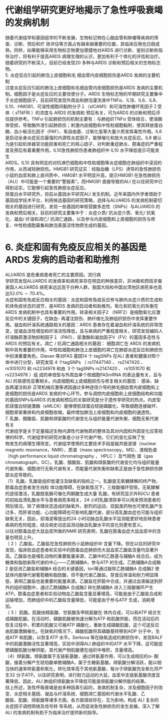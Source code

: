 # 代谢组学研究更好地揭示了急性呼吸衰竭的发病机制  
随着代谢组学和基因组学的不断发展，生物标记物在心脑血管和肿瘤等疾病的筛查、诊断、预后和疗 效评估等方面占有越来越重要的位置，其临床应用也日趋成熟。同样，如果能够采用生物标志物更加便捷地对ARDS 进行诊断、鉴别诊断和指导治疗，将有利于提高ARDS 病理生理的认识，更加有利于个体化的评估和治疗。随着研究的不断深入，目前已经发现20 多种与ARDS 诊断和预后相关的生物标志物。  
5.  炎症反应引起的肺泡上皮细胞和毛 细血管内皮细胞损伤是ARDS 发病的主要机制  
过度炎症反应引起的肺泡上皮细胞和毛细血管内皮细胞损伤是ARDS 发病的主要机制。细胞因子是炎症反应的主要信使分子。ARDS 生物标志物的早期研究主要集中于炎症细胞因子。目前研究发现外周血和肺泡灌洗液中TNFα、IL1β、IL6、IL8、IL10、HMGB1、可溶性细胞间黏附分子１（sICAM1）和可溶性肿瘤坏死因子Ｉ受体（ sTNFRI ）的浓度与 ARDS  的发病和 预后有关，可为ARDS 的诊断和预后评估提供参考。TNF$\alpha$ 引起肺损伤的机制主要有：与肺组织TNFα 受体结合，使溶酶体受损，导致酶外泄引起肺损伤；刺激内皮细胞和中性粒细胞黏附，使其释放蛋白酶、血小板活化因子（PAF）、氧自由基、过氧化氢等大量介质发挥毒性作用。IL6 是启动全身炎症反应最强的内源性炎症因子，能够催化和放大炎症反应。IL8 被认为是引起机体器官功能损害和死亡的核心因子，对判断重症肺炎、脓毒症的严重程度及预后有着重要作用。IL10急性肺损伤患者肺组织中 IL10  水平降低提示可能发生  
ARDS。IL10 具有明显的对抗淋巴细胞和中性粒细胞等炎症细胞在肺组织中浸润的作用，从而减轻肺损伤。HMGB1 研究证实：经脂血糖（LPS）诱导的急性肺损伤小鼠的血浆和肺上皮间质中，HMGB1 水平明显升高，提示HMGB1 在急性肺损伤（ALI）中可能是一个重要的“警报素”。而HMGB1 直接导致的ALI 在以往研究中已得到证实，它能够引起急性肺部炎症反应。  
除蛋白水平研究外，目前从基因水平研究ALI 发生机制。近年来国内外学者借助于基因组学技术平台，利用候选基因的研究策略，选择与ALI/ARDS 的发病机制密切相关的基因进行研究，发现一些基因的单核苷酸多态性（SNPs）与ALI/ARDS 的发病和预后相关。目前的研究主要集中于：炎症介质/ 抗炎症介质、氧化/ 抗氧化、凝血/ 纤溶和凋亡/ 抗凋亡通路，以及参与内皮细胞和上皮细胞的损伤与修复、中性粒细胞募集和肺泡表面活性物质生成的基因。  
# 6. 炎症和固有免疫反应相关的基因是ARDS 发病的启动者和助推剂  
ALI/ARDS 是危重病患者死亡的主要原因。流行病  
学研究发现ALI/ARDS 的发病率和病死率存在明显的种族差异，非洲裔和西班牙裔美国人ALI/ARDS 病死率远远高于白种人群，我国大陆和中国台湾地区病死率也高达$52.0\%\sim70.4\%$。  
炎症和固有免疫反应相关的基因：炎症和固有免疫反应参与肺内炎症介质的生成和机体免疫状态的调节，是ARDS 发病的启动者和助推剂。氧化和抗氧化的失衡在ARDS 发病机制中也具有重要的作用。转录相关因子2 （NRF2）是细胞氧化应激反应中的关键因子，在缺血- 再灌注损伤、肺纤维化及肺组织损伤中发挥重要作用。凝血和纤溶系统通路相关的基因：ARDS 患者存在着凝血和纤溶系统的异常改变，促凝血活性增加和纤溶活性降低，且与疾病的严重程度相关，研究发现编码人纤溶酶原激活物抑制因子１（PAI1）、尿激酶和凝血因子Ⅴ（FV）的基因多态性与ARDS 的预后有关。凋亡 /  抗凋亡通路相关的基因： 细胞凋亡在 ARDS 的发病机制中具有重要的作用，中性粒细胞和肺泡上皮细胞的凋亡在肺部炎症反应和肺损伤中扮演重要角色。Glavan 等对FAS 基因14 个 tagSNPs 在ALI 患者和健康对照个体中进行分型，研究发现 4 个tagSNPs （ rs17447140 、 rs2147420 、 rs1051070  和 rs2234978  和由 ３个 tagSNPs rs2147420 、 rs1051070  和 rs2234978 ）组 成的单倍型与外周血单个核细胞FASmRNA 的表达量有关，且与ALI 的易感性显著相关。内皮细胞和上皮细胞损伤与修复相关的基因： 感染、缺血再灌注和非 正常机械应激等诱因通过多种途径介导的肺毛细血管内皮细胞和上皮细胞的损伤是ARDS 发病的中心环节。参与调控内皮细胞和上皮细胞结构和功能的基因SNPs与ARDS 的发病和预后的关联研究是分子遗传学研究的热点。内皮型肌球蛋白轻链激酶（eMLCK）能够使肌球蛋白轻链磷酸化，导致细胞连接破坏、细胞骨架重排和内皮细胞收缩，最终增加肺泡上皮细胞和内皮细胞的通透性。  
7. 乳酸、醋酸盐、肌酸和缬氨酸的代谢变化与组织能量代谢失衡、细胞无氧代谢有关  
代谢组学是关于定量描述生物内源性代谢物质的整体及其对内因和外因变化应答规律的科学。代谢组学的研究对象是小分子代谢产物，它们的变化反映了生  
物发生的病理生理改变。代谢组学使用的主要技术手段是磁共振波谱（nuclear magnetic resonance，NMR）、质谱（mass spectroscopy，MS）、液相色谱（high performance liquid chromatography ， HPLC ）及气相色 谱（gas chromatograph，GC）。乳酸、醋酸盐、肌酸和缬氨酸的代谢变化均与组织能量代谢失衡、细胞进行无氧代谢有关，而能量代谢失衡和缺氧正是由于急性肺损伤肺部炎症导致的。  
（1）乳酸。乳酸是组织低灌注及缺氧的指标之一。乳酸是无氧糖酵解的终产物，脓毒血症患者发生线粒 体功能障碍，在缺氧情况下，三羧酸循环受阻，无氧酵解的途径激活，乳酸脱氢酶可催化丙酮酸生成大量 乳酸。有研究显示外科ICU 患者的初始血清乳酸水平与患者病死率相关，24 小时乳酸清除率可以用来预测患者的预后情况。除了病理状态造成的缺氧外，剧烈的运动、双胍类药物也可使乳酸产生过多，而肝肾功能、心功能障碍也可影响乳酸代谢，部分高乳酸血症也可能与组织缺氧无关，因此，邱海波等提出的24 小时动脉血乳酸水平监测能更好地反映患者疾病的危险程度，结合病史动态监测动脉血乳酸水平的变化则更有意义。  
以往对脓毒血症大鼠血浆所做的NMR 研究表明，乳酸在脓毒血症大鼠血浆中的含量也明显上升。  
（ 2 ）乙酸盐。乙酸盐在急性肺损伤小鼠肺组织中 含量下降。但在以往的研究中发现，临床败血症患者和实验中的脓毒血症肺损伤大鼠血浆乙酸盐含量均显著升高。乙酸盐也是哺乳动物的重要能量来源，乙酸中的乙酰基与辅酶A 结合后，成为糖类和脂肪新陈代谢的中心——乙酰辅酶A，参与ATP 的生成。乙酰辅酶A合成酶2 是促进乙酸盐和辅酶A 结合的关键基因，Iori等通过敲除乙酰辅酶A 合成酶2 使鼠体内能够代谢葡萄糖和脂肪酸，但不能代谢乙酸盐，禁食后体温和耐力明显降低，表明乙酸盐也是重要的能量来源。乙酸盐在肝脏中合成，并通过血液输送到肝外的组织细胞中，通过乙酰辅酶A 合成酶2 转化酰辅酶A 进入三羧酸循环产生ATP。脓毒血症患者和实验动物血乙酸盐含量显著增高，可能是由于乙酸盐合成和运输增加，而肺组织中的乙酸盐含量降低，可能是由于参与ATP 生成，消耗增加。  
（ 3 ）肌酸。肌酸由精氨酸、甘氨酸及甲硫氨酸在 体内合成，可以和ATP 结合生成磷酸肌酸。在活动时，磷酸肌酸被快速分解为ATP 和肌酸供能，而在活动后的恢复过程中，积累的肌酸又可被ATP 磷酸化，重新生成磷酸肌酸，这个可逆反应由肌酸激酶催化。在缺氧的情况下，磷酸肌酸将其磷酸基转移到ADP 分子中，生成ATP 和肌酸，以恢复ATP 水平。Serkova 等在缺氧造成的肺损伤中，发现BALF 中的肌酸激酶活性显著增高，实验中测得ALI 肺组织中的ATP 水平下降，这可能促使磷酸肌酸分解供能，其代谢产物肌酸便在组织中堆积，含量增高。  
（4）缬氨酸。缬氨酸属于支链氨基酸，通过转氨基作用，可以生成相应的α- 酮酸，接着分解产生琥珀酸单酰辅酶A，属于生糖氨基酸。缬氨酸分解活跃，能以相当快的速率转氨基和氧化，转化效率高于其他氨基酸，每分子缬氨酸完全氧化将产生32 分子ATP。以往研究表明，进行耐力运动的大鼠，血浆中支链氨基酸浓度显著降低，因此，ALI 肺组织缬氨酸水平降低可能是缬氨酸分解供能的结果。  
综上所述，急性呼吸衰竭是由多种因素引起的，发病机制复杂，涉及细胞因子的改变、炎症相关基因、凝血与纤溶系统、细胞凋亡基因和代谢水平乳酸、乙  
酸盐、肌酸、缬氨酸等诸多方面。各方面错综存在，互为影响，构成 ALI  复杂的炎症因子调控网络及信号转 导系统，从而促进急性肺损伤的发生发展。深入了解ALI 的发病机制有助于为临床治疗提供新的指导。  
